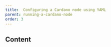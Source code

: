 ```yaml
---
title:  Configuring a Cardano node using YAML
parent: running-a-cardano-node
order: 3
---
```

 ## Content
